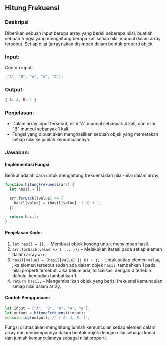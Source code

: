 ## Hitung Frekuensi

### Deskripsi

Diberikan sebuah input berupa array yang berisi beberapa nilai, buatlah sebuah fungsi yang menghitung berapa kali setiap nilai muncul dalam array tersebut. Setiap nilai (array) akan disimpan dalam bentuk properti objek.

### Input:

Contoh input:

```javascript
["A", "B", "A", "A", "A"];
```

### Output:

```javascript
{ A: 4, B: 1 }
```

### Penjelasan:

- Dalam array input tersebut, nilai "A" muncul sebanyak 4 kali, dan nilai "B" muncul sebanyak 1 kali.
- Fungsi yang dibuat akan menghasilkan sebuah objek yang memetakan setiap nilai ke jumlah kemunculannya.

### Jawaban:

#### Implementasi Fungsi:

Berikut adalah cara untuk menghitung frekuensi dari nilai-nilai dalam array:

```js
function hitungFrekuensi(arr) {
  let hasil = {};

  arr.forEach((value) => {
    hasil[value] = (hasil[value] || 0) + 1;
  });

  return hasil;
}
```

#### Penjelasan Kode:

1. `let hasil = {};` – Membuat objek kosong untuk menyimpan hasil.
2. `arr.forEach(value => { ... });` – Melakukan iterasi pada setiap elemen dalam array `arr`.
3. `hasil[value] = (hasil[value] || 0) + 1;` – Untuk setiap elemen `value`, jika elemen tersebut sudah ada dalam objek `hasil`, tambahkan 1 pada nilai properti tersebut. Jika belum ada, inisialisasi dengan 0 terlebih dahulu, kemudian tambahkan 1.
4. `return hasil;` – Mengembalikan objek yang berisi frekuensi kemunculan setiap nilai dalam array.

#### Contoh Penggunaan:

```js
let input = ["A", "B", "A", "A", "A"];
let output = hitungFrekuensi(input);
console.log(output); // { A: 4, B: 1 }
```

Fungsi di atas akan menghitung jumlah kemunculan setiap elemen dalam array dan menyimpannya dalam bentuk objek dengan nilai sebagai kunci dan jumlah kemunculannya sebagai nilai properti.
